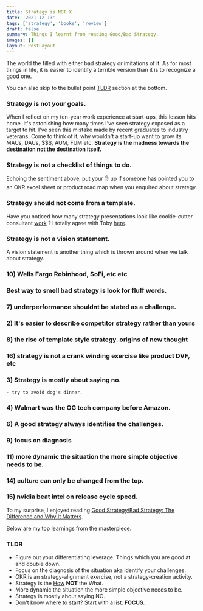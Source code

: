 ```yaml
---
title: Strategy is NOT X
date: '2021-12-13'
tags: ['strategy', 'books', 'review']
draft: false
summary: Things I learnt from reading Good/Bad Strategy.
images: []
layout: PostLayout
---
```


The world the filled with either bad strategy or imitations of it. As for most things in life, it is easier to identify a terrible version than it is to recognize a good one.

You can also skip to the bullet point [TLDR](#TLDR) section at the bottom.

### Strategy is not your goals.

When I reflect on my ten-year work experience at start-ups, this lesson hits home. It's astonishing how many times I've seen strategy exposed as a target to hit. I've seen this mistake made by recent graduates to industry veterans. Come to think of it, why wouldn't a start-up want to grow its MAUs, DAUs, $$$, AUM, FUM etc. **Strategy is the madness towards the destination not the destination itself.**

### Strategy is not a checklist of things to do.

Echoing the sentiment above, put your ✋ up if someone has pointed you to an OKR excel sheet or product road map when you enquired about strategy.

### Strategy should not come from a template.

Have you noticed how many strategy presentations look like cookie-cutter consultant [work](https://www.canva.com/templates/EADaood59tE-orange-corporate-strategy-map-chart/) ? I totally agree with Toby [here](https://twitter.com/tobi/status/1266801564855021568).

### Strategy is not a vision statement.

A vision statement is another thing which is thrown around when we talk about strategy.

### 10) Wells Fargo Robinhood, SoFi, etc etc

### Best way to smell bad strategy is look for fluff words.

### 7) underperformance shouldnt be stated as a challenge.

### 2) It's easier to describe competitor strategy rather than yours

### 8) the rise of template style strategy. origins of new thought

### 16) strategy is not a crank winding exercise like product DVF, etc

### 3) Strategy is mostly about saying no.

    - try to avoid dog's dinner.

### 4) Walmart was the OG tech company before Amazon.

### 6) A good strategy always identifies the challenges.

### 9) focus on diagnosis

### 11) more dynamic the situation the more simple objective needs to be.

### 14) culture can only be changed from the top.

### 15) nvidia beat intel on release cycle speed.

To my surprise, I enjoyed reading [Good Strategy/Bad Strategy: The Difference and Why It Matters](https://www.amazon.com.au/Good-Strategy-Bad-Difference-Matters/dp/0307886239).

Below are my top learnings from the masterpiece.

### TLDR

- Figure out your differentiating leverage. Things which you are good at and double down.
- Focus on the diagnosis of the situation aka identify your challenges.
- OKR is an strategy-alignment exercise, not a strategy-creation activity.
- Strategy is the [How](https://twitter.com/shreyas/status/1460848932116844550?s=20) **NOT** the What.
- More dynamic the situation the more simple objective needs to be.
- Strategy is mostly about saying NO.
- Don't know where to start? Start with a list. **FOCUS**.
